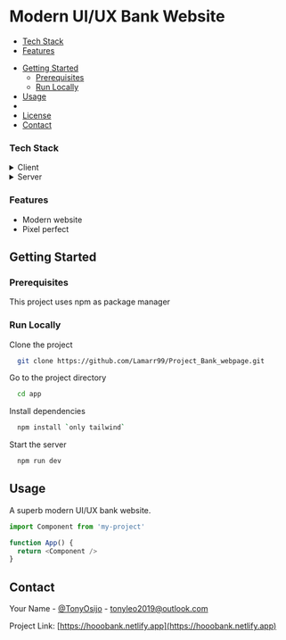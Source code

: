 
# Modern UI/UX Bank Website

  * [Tech Stack](#tech-stack)
  * [Features](#features)
- [Getting Started](#getting-started)
  * [Prerequisites](#prerequisites)
  * [Run Locally](#run-locally)
- [Usage](#usage)
-
- [License](#license)
- [Contact](#contact)

  



### Tech Stack

<details>
  <summary>Client</summary>
  <ul>
    <li><a href="https://reactjs.org/">React.js</a></li>
    <li><a href="https://tailwindcss.com/">TailwindCSS</a></li>
  </ul>
</details>

<details>
  <summary>Server</summary>
  <ul>
    <li><a href="https://www.typescriptlang.org/">Typescript</a></li>
    
  </ul>
</details>


### Features

- Modern website
- Pixel perfect



## Getting Started


### Prerequisites

This project uses npm as package manager



### Run Locally

Clone the project

```bash
  git clone https://github.com/Lamarr99/Project_Bank_webpage.git
```

Go to the project directory

```bash
  cd app
```

Install dependencies

```bash
  npm install `only tailwind`
```

Start the server

```bash
  npm run dev
```



## Usage

A superb modern UI/UX bank website.  


```javascript
import Component from 'my-project'

function App() {
  return <Component />
}
```

## Contact

Your Name - [@TonyOsijo](https://twitter.com/TonyOsijo) - tonyleo2019@outlook.com

Project Link: [https://hooobank.netlify.app](https://hooobank.netlify.app)
